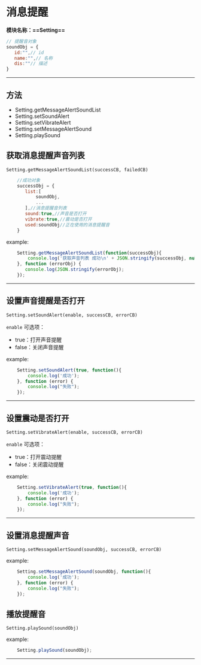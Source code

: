 # 消息提醒
**模块名称：==Setting==**

```js
// 提醒音对象
soundObj = {
   id:"",// id
   name:"",// 名称
   dis:""// 描述
}
```

****

## 方法
* Setting.getMessageAlertSoundList
* Setting.setSoundAlert
* Setting.setVibrateAlert
* Setting.setMessageAlertSound
* Setting.playSound

## 获取消息提醒声音列表
`Setting.getMessageAlertSoundList(successCB, failedCB)`
    
```js
    //成功对象
    successObj = {
       list:[
           soundObj,
           ...
       ],//消息提醒音列表
       sound:true,//声音是否打开
       vibrate:true,//震动是否打开
       used:soundObj//正在使用的消息提醒音
    }
```

example:

```js
	Setting.getMessageAlertSoundList(function(successObj){
		console.log('获取声音列表 成功\n' + JSON.stringify(successObj, null, 2));
	}, function (errorObj) {
	   console.log(JSON.stringify(errorObj);
	});
```

****

## 设置声音提醒是否打开
`Setting.setSoundAlert(enable, successCB, errorCB)`

`enable` 可选项：

* true：打开声音提醒
* false：关闭声音提醒

example:

```js
	Setting.setSoundAlert(true, function(){
		console.log('成功');
	}, function (error) {
		console.log("失败");
	});
```

****

## 设置震动是否打开
`Setting.setVibrateAlert(enable, successCB, errorCB)`

`enable` 可选项：

* true：打开震动提醒
* false：关闭震动提醒

example:

```js
	Setting.setVibrateAlert(true, function(){
		console.log('成功');
	}, function (error) {
		console.log("失败");
	});
```

****

## 设置消息提醒声音
`Setting.setMessageAlertSound(soundObj, successCB, errorCB)`

example:

```js
    Setting.setMessageAlertSound(soundObj, function(){
        console.log('成功');
    }, function (error) {
        console.log("失败");
    });
```

## 播放提醒音
`Setting.playSound(soundObj)`

example:

```js
    Setting.playSound(soundObj);
```

****

